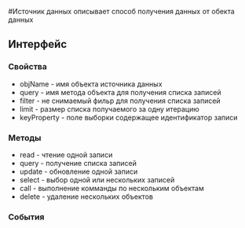 #Источник данных
описывает способ получения данных от обекта данных
## Интерфейс
### Свойства
* objName - имя объекта источника данных
* query - имя метода объекта для получения списка записей
* filter - не снимаемый фильр для получения списка записей
* limit - размер списка получаемого за одну итерацию
* keyProperty - поле выборки содержащее идентификатор записи



### Методы
* read - чтение одной записи
* query - получение списка записей
* update - обновление одной записи
* select - выбор одной или нескольких записей
* call - выполнение комманды по нескольким объектам
* delete - удаление нескольких объектов

### События


